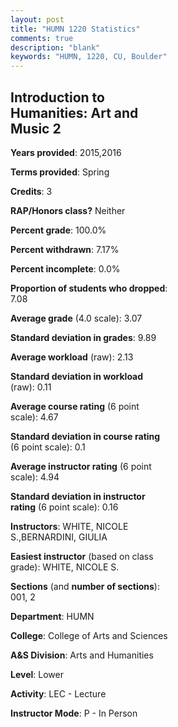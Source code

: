 ```yaml
---
layout: post
title: "HUMN 1220 Statistics"
comments: true
description: "blank"
keywords: "HUMN, 1220, CU, Boulder"
--- 
```

<head>
<script src="https://ajax.googleapis.com/ajax/libs/jquery/2.1.3/jquery.min.js"></script>
<script src="https://dl.dropboxusercontent.com/s/pc42nxpaw1ea4o9/highcharts.js?dl=0"></script>
<!-- <script src="../assets/js/highcharts.js"></script> -->
<style type="text/css">@font-face {
	font-family: "Bebas Neue";
	src: url(https://www.filehosting.org/file/details/544349/BebasNeue%20Regular.otf) format("opentype");
	}
	h1.Bebas { 
		font-family: "Bebas Neue", Verdana, Tahoma;
	}
</style>
</head>
<body>
	<div id="container" style="float: right; width: 45%; height: 88%; margin-left: 2.5%; margin-right: 2.5%;"></div>
	<script language="JavaScript">
		$(document).ready(function() {
		var chart = {type: 'column'};
		var title = {text: 'Grade Distribution'};
		var xAxis = {categories: ['A','B','C','D','F'],crosshair: true};
		var yAxis = {min: 0,title: {text: 'Percentage'}};
		var tooltip = {headerFormat: '<center><b><span style="font-size:20px">{point.key}</span></b></center>',
		               pointFormat: '<td style="padding:0"><b>{point.y:.1f}%</b></td>',
		               footerFormat: '</table>',shared: true,useHTML: true};
		var plotOptions = {column: {pointPadding: 0.0,borderWidth: 0}};  
		var credits = {enabled: false};var series= [{name: 'Percent',data: [42.86,35.24,15.24,1.9,4.76,]}];
		var json = {};
		json.chart = chart;
		json.title = title;
		json.tooltip = tooltip;
		json.xAxis = xAxis;
		json.yAxis = yAxis;  
		json.series = series;
		json.plotOptions = plotOptions;  
		json.credits = credits;
		$('#container').highcharts(json);
	});
	</script>
</body>
			   
## Introduction to Humanities:  Art and Music 2

**Years provided**: 2015,2016

**Terms provided**: Spring

**Credits**: 3

**RAP/Honors class?** Neither

**Percent grade**: 100.0%

**Percent withdrawn**: 7.17%

**Percent incomplete**: 0.0%

**Proportion of students who dropped**: 7.08

**Average grade** (4.0 scale): 3.07

**Standard deviation in grades**: 9.89

**Average workload** (raw): 2.13

**Standard deviation in workload** (raw): 0.11

**Average course rating** (6 point scale): 4.67

**Standard deviation in course rating** (6 point scale): 0.1

**Average instructor rating** (6 point scale): 4.94

**Standard deviation in instructor rating** (6 point scale): 0.16

**Instructors**: WHITE, NICOLE S.,BERNARDINI, GIULIA

**Easiest instructor** (based on class grade): WHITE, NICOLE S.

**Sections** (and **number of sections**): 001, 2

**Department**: HUMN

**College**: College of Arts and Sciences

**A&S Division**: Arts and Humanities

**Level**: Lower

**Activity**: LEC - Lecture

**Instructor Mode**: P  - In Person